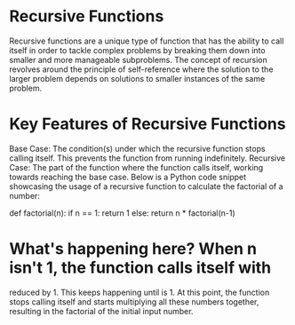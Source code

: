 # Recursive Functions
  Recursive functions are a unique type of function that has the ability to call itself in order to tackle complex problems by breaking them down into smaller and more manageable subproblems. The concept of recursion revolves around the principle of self-reference where the solution to the larger problem depends on solutions to smaller instances of the same problem.

# Key Features of Recursive Functions

  Base Case: The condition(s) under which the recursive function stops calling itself. This prevents the function from running indefinitely.
  Recursive Case: The part of the function where the function calls itself, working towards reaching the base case.
  Below is a Python code snippet showcasing the usage of a recursive function to calculate the factorial of a number:

  
  def factorial(n):
      if n == 1:
          return 1
      else:
          return n * factorial(n-1)
  

# What's happening here? When n isn't 1, the function calls itself with 
 reduced by 1. This keeps happening until 
 is 1. At this point, the function stops calling itself and starts multiplying all these numbers together, resulting in the factorial of the initial input number.
